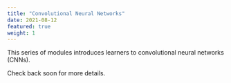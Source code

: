 ```yaml
---
title: "Convolutional Neural Networks"
date: 2021-08-12
featured: true
weight: 1
---
```


This series of modules introduces learners to convolutional neural networks (CNNs).

Check back soon for more details.